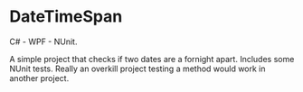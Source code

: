 DateTimeSpan
============

C# - WPF - NUnit. 

A simple project that checks if two dates are a fornight apart.  Includes some NUnit tests.  Really an overkill project 
testing a method would work in another project.
